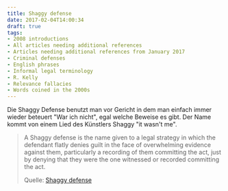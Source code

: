 ```yaml
---
title: Shaggy defense
date: 2017-02-04T14:00:34
draft: true
tags:
- 2008 introductions
- All articles needing additional references
- Articles needing additional references from January 2017
- Criminal defenses
- English phrases
- Informal legal terminology
- R. Kelly
- Relevance fallacies
- Words coined in the 2000s
---
```


Die Shaggy Defense benutzt man vor Gericht in dem man einfach immer wieder
beteuert "War ich nicht", egal welche Beweise es gibt. Der Name kommt von
einem Lied des Künstlers Shaggy "it wasn't me".

> A Shaggy defense is the name given to a legal strategy in which the defendant
> flatly denies guilt in the face of overwhelming evidence against them,
> particularly a recording of them committing the act, just by denying that they
> were the one witnessed or recorded committing the act.
>
> Quelle: [Shaggy defense](https://en.wikipedia.org/wiki/Shaggy_defense)

